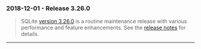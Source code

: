 ### 2018\-12\-01 \- Release 3\.26\.0


> SQLite [version 3\.26\.0](releaselog/3_26_0.html) is a routine maintenance release with various
> performance and feature enhancements. See the
> [release notes](releaselog/3_26_0.html) for details.



---

